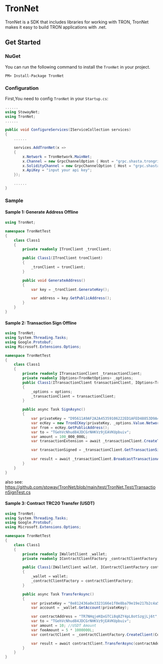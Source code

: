 # TronNet
TronNet is a SDK that includes libraries for working with TRON, TronNet makes it easy to build TRON applications with .net.

## Get Started
### NuGet 

You can run the following command to install the `TronNet` in your project.

```
PM> Install-Package TronNet
```

### Configuration

First,You need to config `TronNet` in your `Startup.cs`:
```c#
......
using StowayNet;
using TronNet;
......

public void ConfigureServices(IServiceCollection services)
{
    ......

    services.AddTronNet(x =>
    {
        x.Network = TronNetwork.MainNet;
        x.Channel = new GrpcChannelOption { Host = "grpc.shasta.trongrid.io", Port = 50051 };
        x.SolidityChannel = new GrpcChannelOption { Host = "grpc.shasta.trongrid.io", Port = 50052 };
        x.ApiKey = "input your api key";
    });

    ......
}

```

### Sample

#### Sample 1: Generate Address Offline

```c#
using TronNet;

namespace TronNetTest
{
    class Class1
    {
        private readonly ITronClient _tronClient;

        public Class1(ITronClient tronClient)
        {
            _tronClient = tronClient;
        }

        public void GenerateAddress()
        {
            var key = _tronClient.GenerateKey();

            var address = key.GetPublicAddress();
        }
    }
}


```

#### Sample 2: Transaction Sign Offline
```c#
using TronNet;
using System.Threading.Tasks;
using Google.Protobuf;
using Microsoft.Extensions.Options;

namespace TronNetTest
{
    class Class1
    {
        private readonly ITransactionClient _transactionClient;
        private readonly IOptions<TronNetOptions> _options;
        public Class1(ITransactionClient transactionClient, IOptions<TronNetOptions> options)
        {
            _options = options;
            _transactionClient = transactionClient;
        }

        public async Task SignAsync()
        {
            var privateKey = "D95611A9AF2A2A45359106222ED1AFED48853D9A44DEFF8DC7913F5CBA727366";
            var ecKey = new TronECKey(privateKey, _options.Value.Network);
            var from = ecKey.GetPublicAddress();
            var to = "TGehVcNhud84JDCGrNHKVz9jEAVKUpbuiv";
            var amount = 100_000_000L;
            var transactionExtension = await _transactionClient.CreateTransactionAsync(from, to, amount);

            var transactionSigned = _transactionClient.GetTransactionSign(transactionExtension.Transaction, privateKey);
            
            var result = await _transactionClient.BroadcastTransactionAsync(transactionSigned);
        }
    }
}

```
also see: https://github.com/stoway/TronNet/blob/main/test/TronNet.Test/TransactionSignTest.cs

#### Sample 3: Contract TRC20 Transfer (USDT)
```c#
using TronNet;
using System.Threading.Tasks;
using Google.Protobuf;
using Microsoft.Extensions.Options;

namespace TronNetTest
{
    class Class1
    {
        private readonly IWalletClient _wallet;
        private readonly IContractClientFactory _contractClientFactory;

        public Class1(IWalletClient wallet, IContractClientFactory contractClientFactory)
        {
            _wallet = wallet;
            _contractClientFactory = contractClientFactory;
        }

        public async Task TransferAsync()
        {
            var privateKey = "8e812436a0e3323166e1f0e8ba79e19e217b2c4a53c970d4cca0cfb1078979df";
            var account = _wallet.GetAccount(privateKey);

            var contractAddress = "TR7NHqjeKQxGTCi8q8ZY4pL8otSzgjLj6t"; //USDT Contract Address
            var to = "TGehVcNhud84JDCGrNHKVz9jEAVKUpbuiv";
            var amount = 10; //USDT Amount
            var feeAmount = 5 * 1000000L;
            var contractClient = _contractClientFactory.CreateClient(ContractProtocol.TRC20);

            var result = await contractClient.TransferAsync(contractAddress, account, to, amount, string.Empty, feeAmount);
        }
    }
}

```